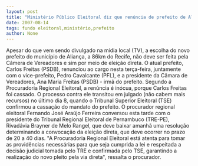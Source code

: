 ```yaml
---
layout: post
title: "Ministério Público Eleitoral diz que renúncia de prefeito de Aliança é inócua. “Ele foi cassado”. "
date: 2007-08-14
tags: fundo eleitoral,ministério,prefeito
author: None
---
```

Apesar do que vem sendo divulgado na m&iacute;dia local (TV), a escolha do novo prefeito do munic&iacute;pio de Alian&ccedil;a, a 86km do Recife, n&atilde;o deve ser feita pela C&acirc;mera de Vereadores e sim por meio de elei&ccedil;&atilde;o direta.
O atual prefeito, Carlos Freitas (PSDB), renunciou ao cargo nesta ter&ccedil;a-feira, juntamente com o vice-prefeito, Pedro Cavalcante (PFL), e a presidente da C&acirc;mara de Vereadores, Ana Maria Freitas (PSDB) - irm&atilde; do prefeito.
Segundo a Procuradoria Regional Eleitoral, a ren&uacute;ncia &eacute; in&oacute;cua, porque Carlos Freitas foi cassado. O processo contra ele transitou em julgado (n&atilde;o cabem mais recursos) no &uacute;ltimo dia 8, quando o Tribunal Superior Eleitoral (TSE) confirmou a cassa&ccedil;&atilde;o do mandato do prefeito.
O procurador regional eleitoral Fernando Jos&eacute; Ara&uacute;jo Ferreira conversou esta tarde com o presidente do Tribunal Regional Eleitoral de Pernambuco (TRE-PE), Rivad&aacute;via Brayner de Melo Rangel, que deve baixar amanh&atilde; uma resolu&ccedil;&atilde;o determinando a convoca&ccedil;&atilde;o da elei&ccedil;&atilde;o direta, que deve ocorrer no prazo de 20 a 40 dias.
&quot;A Procuradoria Regional Eleitoral est&aacute; atenta para tomar as provid&ecirc;ncias necess&aacute;rias para que seja cumprida a lei e respeitada a decis&atilde;o judicial tomada pelo TRE e confirmada pelo TSE, garantindo a realiza&ccedil;&atilde;o do novo pleito pela via direta&quot;, ressalta o procurador. 
